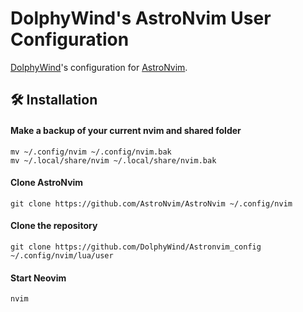 # DolphyWind's AstroNvim User Configuration

[DolphyWind](https://github.com/DolphyWind)'s configuration for [AstroNvim](https://github.com/AstroNvim/AstroNvim).

## 🛠️ Installation

#### Make a backup of your current nvim and shared folder

```shell
mv ~/.config/nvim ~/.config/nvim.bak
mv ~/.local/share/nvim ~/.local/share/nvim.bak
```

#### Clone AstroNvim

```shell
git clone https://github.com/AstroNvim/AstroNvim ~/.config/nvim
```

#### Clone the repository

```shell
git clone https://github.com/DolphyWind/Astronvim_config ~/.config/nvim/lua/user
```

#### Start Neovim

```shell
nvim
```
